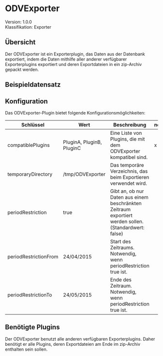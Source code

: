 # ODVExporter
Version: 1.0.0  
Klassifikation: Exporter

Übersicht
-----
Der ODVExporter ist ein Exporterplugin, das Daten aus der Datenbank exportiert, indem die Daten mithilfe aller anderer verfügbarer Exporterplugins exportiert und deren Exportdateien in ein zip-Archiv gepackt werden.

Beispieldatensatz
-----

Konfiguration
-----
Das ODVExporter-Plugin bietet folgende Konfigurationsmöglichkeiten:

| Schlüssel  | Wert | Beschreibung | notwendig |
| ------------- | ------------- |  ------------- | ------------- |
| compatiblePlugins | PluginA, PluginB, PluginC | Eine Liste von Plugins, die mit dem ODVExporter kompatibel sind. | x
| temporaryDirectory | /tmp/ODVExporter | Das temporäre Verzeichnis, das beim Exportieren verwendet wird. | 
| periodRestriction | true | Gibt an, ob nur Daten aus einem beschränkten Zeitraum exportiert werden sollen. (Standardwert: false) | 
| periodRestrictionFrom | 24/04/2015 | Start des Zeitraums. Notwendig, wenn periodRestriction true ist. | 
| periodRestrictionTo | 24/05/2015 | Ende des Zeitraum. Notwendig, wenn periodRestriction true ist. | 

Benötigte Plugins
-----
Der ODVExporter benutzt alle anderen verfügbaren Exporterplugins. Daher benötigt er alle Plugins, deren Exportdateien am Ende im zip-Archiv enthalten sein sollen.
